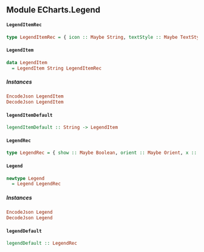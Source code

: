 ## Module ECharts.Legend

#### `LegendItemRec`

``` purescript
type LegendItemRec = { icon :: Maybe String, textStyle :: Maybe TextStyle }
```

#### `LegendItem`

``` purescript
data LegendItem
  = LegendItem String LegendItemRec
```

##### Instances
``` purescript
EncodeJson LegendItem
DecodeJson LegendItem
```

#### `legendItemDefault`

``` purescript
legendItemDefault :: String -> LegendItem
```

#### `LegendRec`

``` purescript
type LegendRec = { show :: Maybe Boolean, orient :: Maybe Orient, x :: Maybe XPos, y :: Maybe YPos, backgroundColor :: Maybe Color, borderColor :: Maybe Color, borderWidth :: Maybe Number, padding :: Maybe (Corner Number), itemGap :: Maybe Number, itemHeight :: Maybe Number, itemWidth :: Maybe Number, textStyle :: Maybe TextStyle, formatter :: Maybe Formatter, selectedMode :: Maybe SelectedMode, selected :: Maybe (StrMap Boolean), data :: Maybe (Array LegendItem) }
```

#### `Legend`

``` purescript
newtype Legend
  = Legend LegendRec
```

##### Instances
``` purescript
EncodeJson Legend
DecodeJson Legend
```

#### `legendDefault`

``` purescript
legendDefault :: LegendRec
```



